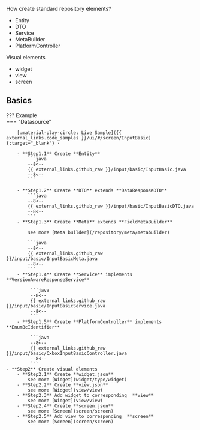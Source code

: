 How create standard repository elements?

* Entity
* DTO
* Service
* MetaBuilder
* PlatformController

Visual elements
* widget
* view
* screen

## Basics
 
??? Example   
    === "Datasource"
    
        [:material-play-circle: Live Sample]({{ external_links.code_samples }}/ui/#/screen/InputBasic){:target="_blank"} ·
        
        - **Step1.1** Create **Entity** 
            ```java
            --8<--
            {{ external_links.github_raw }}/input/basic/InputBasic.java
            --8<--
            ```
    
        - **Step1.2** Create **DTO** extends **DataResponseDTO**
            ```java
            --8<--
            {{ external_links.github_raw }}/input/basic/InputBasicDTO.java
            --8<--
            ```
        - **Step1.3** Create **Meta** extends **FieldMetaBuilder**
        
            see more [Meta builder](/repository/meta/metabuilder)
            
            ```java
            --8<--
            {{ external_links.github_raw }}/input/basic/InputBasicMeta.java
            --8<--
            ```
        - **Step1.4** Create **Service** implements **VersionAwareResponseService**
        
             ```java
             --8<--
             {{ external_links.github_raw }}/input/basic/InputBasicService.java
             --8<--
             ```
        - **Step1.5** Create **PlatformController** implements **EnumBcIdentifier**
        
             ```java
             --8<--
             {{ external_links.github_raw }}/input/basic/CxboxInputBasicController.java
             --8<--
             ```
    - **Step2** Create visual elements       
        - **Step2.1** Create **widget.json** 
            see more [Widget](widget/type/widget)
        - **Step2.2** Create **view.json**      
            see more [Widget](view/view)
        - **Step2.3** Add widget to corresponding  **view** 
            see more [Widget](view/view)
        - **Step2.4** Create **screen.json** 
            see more [Screen](screen/screen)
        - **Step2.5** Add view to corresponding  **screen** 
            see more [Screen](screen/screen)